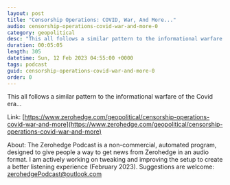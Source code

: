 ```yaml
---
layout: post
title: "Censorship Operations: COVID, War, And More..."
audio: censorship-operations-covid-war-and-more-0
category: geopolitical
desc: "This all follows a similar pattern to the informational warfare of the Covid era..."
duration: 00:05:05
length: 305
datetime: Sun, 12 Feb 2023 04:55:00 +0000
tags: podcast
guid: censorship-operations-covid-war-and-more-0
order: 0
---
```

This all follows a similar pattern to the informational warfare of the Covid era...

Link: [https://www.zerohedge.com/geopolitical/censorship-operations-covid-war-and-more](https://www.zerohedge.com/geopolitical/censorship-operations-covid-war-and-more)

About: The Zerohedge Podcast is a non-commercial, automated program, designed to give people a way to get news from Zerohedge in an audio format.  I am actively working on tweaking and improving the setup to create a better listening experience (February 2023).  Suggestions are welcome: [zerohedgePodcast@outlook.com](mailto:zerohedgePodcast@outlook.com)